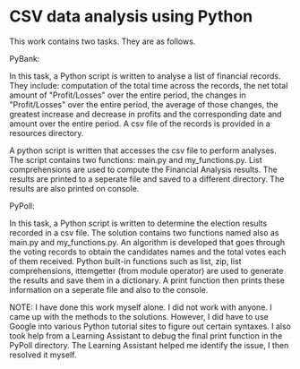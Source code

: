 # CSV data analysis using Python

This work contains two tasks. They are as follows.

PyBank: 

In this task, a Python script is written to analyse a list of financial records. They include: computation of the total time across the records, 
the net total amount of "Profit/Losses" over the entire period, the changes in "Profit/Losses" over the entire period, the average of those changes,
the greatest increase and decrease in profits and the corresponding date and amount over the entire period.
A csv file of the records is provided in a resources directory.

A python script is written that accesses the csv file to perform analyses. The script contains two functions: main.py and my_functions.py. List 
comprehensions are used to compute the Financial Analysis results. The results are printed to a seperate file and saved to a different directory. The
results are also printed on console.

PyPoll:

In this task, a Python script is written to determine the election results recorded in a csv file. The solution contains two functions named also as 
main.py and my_functions.py. An algorithm is developed that goes through the voting records to obtain the candidates names and the total votes each of 
them received. Python built-in functions such as list, zip, list comprehensions, ittemgetter (from module operator) are used to generate the results 
and save them in a dictionary. A print function then prints these information on a seperate file and also to the console.


NOTE: I have done this work myself alone. I did not work with anyone. I came up with the methods to the solutions. However, I did have to use Google into 
various Python tutorial sites to figure out certain syntaxes. I also took help from a Learning Assistant to debug the final print function in the PyPoll
directory. The Learning Assistant helped me identify the issue, I then resolved it myself.
